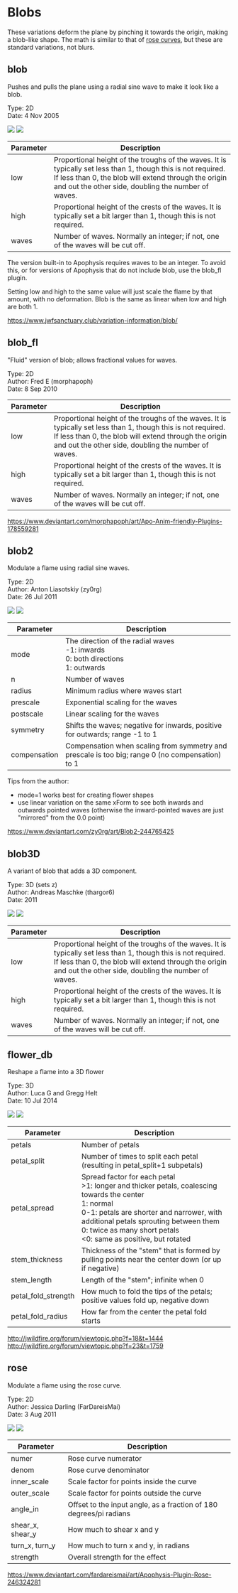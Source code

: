 # Blobs
These variations deform the plane by pinching it towards the origin, making a blob-like shape. The math is similar to that of [rose curves](rosecurve/rosecurve.md), but these are standard variations, not blurs.

## blob
Pushes and pulls the plane using a radial sine wave to make it look like a blob.

Type: 2D  
Date: 4 Nov 2005

[![](blob-1.png)](blob-1.flame) [![](blob-2.png)](blob-2.flame)

| Parameter | Description |
| --- | --- |
| low | Proportional height of the troughs of the waves. It is typically set less than 1, though this is not required. If less than 0, the blob will extend through the origin and out the other side, doubling the number of waves. |
| high | Proportional height of the crests of the waves. It is typically set a bit larger than 1, though this is not required. |
| waves | Number of waves. Normally an integer; if not, one of the waves will be cut off. |

The version built-in to Apophysis requires waves to be an integer. To avoid this, or for versions of Apophysis that do not include blob, use the blob_fl plugin.

Setting low and high to the same value will just scale the flame by that amount, with no deformation. Blob is the same as linear when low and high are both 1.

https://www.jwfsanctuary.club/variation-information/blob/  

## blob_fl
"Fluid" version of blob; allows fractional values for waves.

Type: 2D  
Author: Fred E (morphapoph)  
Date: 8 Sep 2010

| Parameter | Description |
| --- | --- |
| low | Proportional height of the troughs of the waves. It is typically set less than 1, though this is not required. If less than 0, the blob will extend through the origin and out the other side, doubling the number of waves. |
| high | Proportional height of the crests of the waves. It is typically set a bit larger than 1, though this is not required. |
| waves | Number of waves. Normally an integer; if not, one of the waves will be cut off. |

https://www.deviantart.com/morphapoph/art/Apo-Anim-friendly-Plugins-178559281  

## blob2
Modulate a flame using radial sine waves.

Type: 2D  
Author: Anton Liasotskiy (zy0rg)  
Date: 26 Jul 2011  

[![](blob2-1.png)](blob2-1.flame) [![](blob2-2.png)](blob2-2.flame)

| Parameter | Description |
| --- | --- |
| mode | The direction of the radial waves<br>-1: inwards<br>0: both directions<br>1: outwards |
| n | Number of waves |
| radius | Minimum radius where waves start |
| prescale | Exponential scaling for the waves |
| postscale | Linear scaling for the waves |
| symmetry | Shifts the waves; negative for inwards, positive for outwards; range -1 to 1 |
| compensation | Compensation when scaling from symmetry and prescale is too big; range 0 (no compensation) to 1 |

Tips from the author:

* mode=1 works best for creating flower shapes
* use linear variation on the same xForm to see both inwards and outwards pointed waves (otherwise the inward-pointed waves are just "mirrored" from the 0.0 point)

https://www.deviantart.com/zy0rg/art/Blob2-244765425  

## blob3D
A variant of blob that adds a 3D component.

Type: 3D (sets z)  
Author: Andreas Maschke (thargor6)  
Date: 2011  

[![](blob3D-1.png)](blob3D-1.flame) [![](blob3D-2.png)](blob3D-2.flame)

| Parameter | Description |
| --- | --- |
| low | Proportional height of the troughs of the waves. It is typically set less than 1, though this is not required. If less than 0, the blob will extend through the origin and out the other side, doubling the number of waves. |
| high | Proportional height of the crests of the waves. It is typically set a bit larger than 1, though this is not required. |
| waves | Number of waves. Normally an integer; if not, one of the waves will be cut off. |

## flower_db
Reshape a flame into a 3D flower

Type: 3D  
Author: Luca G and Gregg Helt  
Date: 10 Jul 2014  

[![](flower_db-1.png)](flower_db-1.flame) [![](flower_db-2.png)](flower_db-2.flame)

| Parameter | Description |
| --- | --- |
| petals | Number of petals |
| petal_split | Number of times to split each petal (resulting in petal_split+1 subpetals) |
| petal_spread | Spread factor for each petal<br>>1: longer and thicker petals, coalescing towards the center<br>1: normal<br>0-1: petals are shorter and narrower, with additional petals sprouting between them<br>0: twice as many short petals<br><0: same as positive, but rotated |
| stem_thickness | Thickness of the "stem" that is formed by pulling points near the center down (or up if negative) |
| stem_length | Length of the "stem"; infinite when 0|
| petal_fold_strength | How much to fold the tips of the petals; positive values fold up, negative down |
| petal_fold_radius | How far from the center the petal fold starts |

http://jwildfire.org/forum/viewtopic.php?f=18&t=1444  
http://jwildfire.org/forum/viewtopic.php?f=23&t=1759  

## rose
Modulate a flame using the rose curve.

Type: 2D  
Author: Jessica Darling (FarDareisMai)  
Date: 3 Aug 2011  

[![](rose-1.png)](rose-1.flame) [![](rose-2.png)](rose-2.flame)

| Parameter | Description |
| --- | --- |
| numer | Rose curve numerator |
| denom | Rose curve denominator |
| inner_scale | Scale factor for points inside the curve |
| outer_scale | Scale factor for points outside the curve |
| angle_in | Offset to the input angle, as a fraction of 180 degrees/pi radians |
| shear_x, shear_y | How much to shear x and y |
| turn_x, turn_y | How much to turn x and y, in radians |
| strength | Overall strength for the effect |

https://www.deviantart.com/fardareismai/art/Apophysis-Plugin-Rose-246324281  
